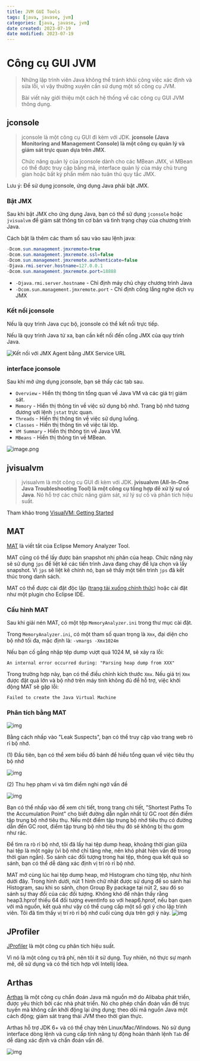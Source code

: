 ```yaml
---
title: JVM GUI Tools
tags: [java, javase, jvm]
categories: [java, javase, jvm]
date created: 2023-07-19
date modified: 2023-07-19
---
```


# Công cụ GUI JVM

> Những lập trình viên Java không thể tránh khỏi công việc xác định và sửa lỗi, vì vậy thường xuyên cần sử dụng một số công cụ JVM.
>
> Bài viết này giới thiệu một cách hệ thống về các công cụ GUI JVM thông dụng.

## jconsole

> jconsole là một công cụ GUI đi kèm với JDK. **jconsole (Java Monitoring and Management Console) là một công cụ quản lý và giám sát trực quan dựa trên JMX**.
>
> Chức năng quản lý của jconsole dành cho các MBean JMX, vì MBean có thể được truy cập bằng mã, interface quản lý của máy chủ trung gian hoặc bất kỳ phần mềm nào tuân thủ quy tắc JMX.

Lưu ý: Để sử dụng jconsole, ứng dụng Java phải bật JMX.

### Bật JMX

Sau khi bật JMX cho ứng dụng Java, bạn có thể sử dụng `jconsole` hoặc `jvisualvm` để giám sát thông tin cơ bản và tình trạng chạy của chương trình Java.

Cách bật là thêm các tham số sau vào sau lệnh java:

```java
-Dcom.sun.management.jmxremote=true
-Dcom.sun.management.jmxremote.ssl=false
-Dcom.sun.management.jmxremote.authenticate=false
-Djava.rmi.server.hostname=127.0.0.1
-Dcom.sun.management.jmxremote.port=18888
```

- `-Djava.rmi.server.hostname` - Chỉ định máy chủ chạy chương trình Java
- `-Dcom.sun.management.jmxremote.port` - Chỉ định cổng lắng nghe dịch vụ JMX

### Kết nối jconsole

Nếu là quy trình Java cục bộ, jconsole có thể kết nối trực tiếp.

Nếu là quy trình Java từ xa, bạn cần kết nối đến cổng JMX của quy trình Java.

![Kết nối với JMX Agent bằng JMX Service URL](https://raw.githubusercontent.com/vanhung4499/images/master/snap/connectadv.gif)

### interface jconsole

Sau khi mở ứng dụng jconsole, bạn sẽ thấy các tab sau.

- `Overview` - Hiển thị thông tin tổng quan về Java VM và các giá trị giám sát.
- `Memory` - Hiển thị thông tin về việc sử dụng bộ nhớ. Trang bộ nhớ tương đương với lệnh `jstat` trực quan.
- `Threads` - Hiển thị thông tin về việc sử dụng luồng.
- `Classes` - Hiển thị thông tin về việc tải lớp.
- `VM Summary` - Hiển thị thông tin về Java VM.
- `MBeans` - Hiển thị thông tin về MBean.

![image.png](https://raw.githubusercontent.com/vanhung4499/images/master/snap/20230719183519.png)

## jvisualvm

> jvisualvm là một công cụ GUI đi kèm với JDK. **jvisualvm (All-In-One Java Troubleshooting Tool) là một công cụ tổng hợp để xử lý sự cố Java**. Nó hỗ trợ các chức năng giám sát, xử lý sự cố và phân tích hiệu suất.

Tham khảo trong [VisualVM: Getting Started](https://visualvm.github.io/gettingstarted.html)

## MAT

[MAT](https://www.eclipse.org/mat/) là viết tắt của Eclipse Memory Analyzer Tool.

MAT cũng có thể lấy được bản snapshot nhị phân của heap. Chức năng này sẽ sử dụng `jps` để liệt kê các tiến trình Java đang chạy để lựa chọn và lấy snapshot. Vì `jps` sẽ liệt kê chính nó, bạn sẽ thấy một tiến trình `jps` đã kết thúc trong danh sách.

MAT có thể được cài đặt độc lập ([trang tải xuống chính thức](http://www.eclipse.org/mat/downloads.php)) hoặc cài đặt như một plugin cho Eclipse IDE.

### Cấu hình MAT

Sau khi giải nén MAT, có một tệp `MemoryAnalyzer.ini` trong thư mục cài đặt.

Trong `MemoryAnalyzer.ini`, có một tham số quan trọng là `Xmx`, đại diện cho bộ nhớ tối đa, mặc định là: `-vmargs -Xmx1024m`

Nếu bạn cố gắng nhập tệp dump vượt quá 1024 M, sẽ xảy ra lỗi:

```shell
An internal error occurred during: "Parsing heap dump from XXX"
```

Trong trường hợp này, bạn có thể điều chỉnh kích thước `Xmx`. Nếu giá trị `Xmx` được đặt quá lớn và bộ nhớ trên máy tính không đủ để hỗ trợ, việc khởi động MAT sẽ gặp lỗi:

```
Failed to create the Java Virtual Machine
```

### Phân tích bằng MAT

![img](https://raw.githubusercontent.com/vanhung4499/images/master/snap/20200308092746.png)

Bằng cách nhấp vào "Leak Suspects", bạn có thể truy cập vào trang web rò rỉ bộ nhớ.

(1) Đầu tiên, bạn có thể xem biểu đồ bánh để hiểu tổng quan về việc tiêu thụ bộ nhớ

![img](https://raw.githubusercontent.com/vanhung4499/images/master/snap/20200308150556.png)

(2) Thu hẹp phạm vi và tìm điểm nghi ngờ vấn đề

![img](https://raw.githubusercontent.com/vanhung4499/images/master/snap/20160223202154818)

Bạn có thể nhấp vào để xem chi tiết, trong trang chi tiết, "Shortest Paths To the Accumulation Point" cho biết đường dẫn ngắn nhất từ GC root đến điểm tập trung bộ nhớ tiêu thụ. Nếu một điểm tập trung bộ nhớ tiêu thụ có đường dẫn đến GC root, điểm tập trung bộ nhớ tiêu thụ đó sẽ không bị thu gom như rác.

Để tìm ra rò rỉ bộ nhớ, tôi đã lấy hai tệp dump heap, khoảng thời gian giữa hai tệp là một ngày (vì bộ nhớ chỉ tăng nhẹ, nên khó phát hiện vấn đề trong thời gian ngắn). So sánh các đối tượng trong hai tệp, thông qua kết quả so sánh, bạn có thể dễ dàng xác định vị trí rò rỉ bộ nhớ.

MAT mở cùng lúc hai tệp dump heap, mở Histogram cho từng tệp, như hình dưới đây. Trong hình dưới, nút 1 hình chữ nhật được sử dụng để so sánh hai Histogram, sau khi so sánh, chọn Group By package tại nút 2, sau đó so sánh sự thay đổi của các đối tượng. Không khó để nhận thấy rằng heap3.hprof thiếu 64 đối tượng eventInfo so với heap6.hprof, nếu bạn quen với mã nguồn, kết quả như vậy có thể cung cấp một số gợi ý cho lập trình viên. Tôi đã tìm thấy vị trí rò rỉ bộ nhớ cuối cùng dựa trên gợi ý này.
![img](https://raw.githubusercontent.com/vanhung4499/images/master/snap/20160223203226362)

## JProfiler

[JProfiler](https://www.ej-technologies.com/products/jprofiler/overview.html) là một công cụ phân tích hiệu suất.

Vì nó là một công cụ trả phí, nên tôi ít sử dụng. Tuy nhiên, nó thực sự mạnh mẽ, dễ sử dụng và có thể tích hợp với Intellij Idea.

## Arthas

[Arthas](https://github.com/alibaba/arthas) là một công cụ chẩn đoán Java mã nguồn mở do Alibaba phát triển, được yêu thích bởi các nhà phát triển. Nó cho phép chẩn đoán vấn đề trực tuyến mà không cần khởi động lại ứng dụng; theo dõi mã nguồn Java một cách động; giám sát trạng thái JVM theo thời gian thực.

Arthas hỗ trợ JDK 6+ và có thể chạy trên Linux/Mac/Windows. Nó sử dụng interface dòng lệnh và cung cấp tính năng tự động hoàn thành lệnh `Tab` để dễ dàng xác định và chẩn đoán vấn đề.

![img](https://raw.githubusercontent.com/vanhung4499/images/master/snap/20200730145030.png)
